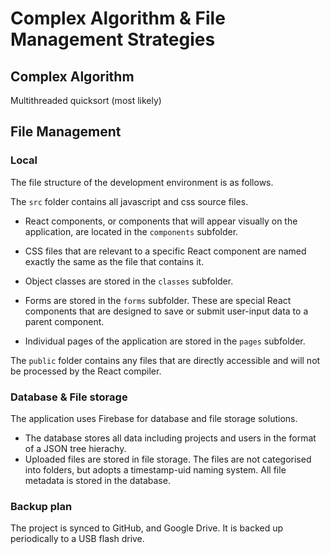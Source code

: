 # Complex Algorithm & File Management Strategies

## Complex Algorithm

Multithreaded quicksort (most likely)

## File Management

### Local

The file structure of the development environment is as follows.

The `src` folder contains all javascript and css source files.

- React components, or components that will appear visually on the application, are located in the `components` subfolder.

- CSS files that are relevant to a specific React component are named exactly the same as the file that contains it.

- Object classes are stored in the `classes` subfolder.

- Forms are stored in the `forms` subfolder. These are special React components that are designed to save or submit user-input data to a parent component.

- Individual pages of the application are stored in the `pages` subfolder.

The `public` folder contains any files that are directly accessible and will not be processed by the React compiler.

### Database & File storage

The application uses Firebase for database and file storage solutions.

- The database stores all data including projects and users in the format of a JSON tree hierachy.
- Uploaded files are stored in file storage. The files are not categorised into folders, but adopts a timestamp-uid naming system. All file metadata is stored in the database.

### Backup plan


The project is synced to GitHub, and Google Drive. It is backed up periodically to a USB flash drive.
